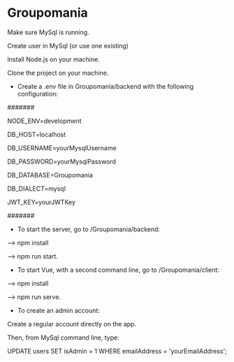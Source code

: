 # Groupomania

Make sure MySql is running.

Create user in MySql (or use one existing)

Install Node.js on your machine.

Clone the project on your machine.


 - Create a .env file in Groupomania/backend with the following configuration:

#######

NODE_ENV=development

DB_HOST=localhost

DB_USERNAME=yourMysqlUsername

DB_PASSWORD=yourMysqlPassword

DB_DATABASE=Groupomania

DB_DIALECT=mysql

JWT_KEY=yourJWTKey

#######



 - To start the server, go to /Groupomania/backend:

--> npm install

--> npm run start.


 - To start Vue, with a second command line, go to /Groupomania/client:

 --> npm install

 --> npm run serve.


 - To create an admin account:

Create a regular account directly on the app.

Then, from MySql command line, type:

UPDATE users SET isAdmin = 1 WHERE emailAddress = 'yourEmailAddress';
